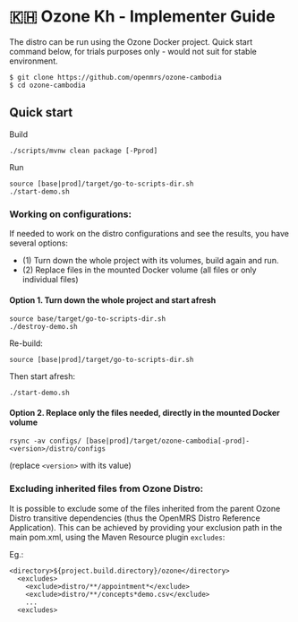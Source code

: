 # 🇰🇭 Ozone Kh - Implementer Guide

The distro can be run using the Ozone Docker project. Quick start command below, for trials purposes only - would not suit for stable environment.

```
$ git clone https://github.com/openmrs/ozone-cambodia
$ cd ozone-cambodia
```

## Quick start

Build
```
./scripts/mvnw clean package [-Pprod]
```

Run
```
source [base|prod]/target/go-to-scripts-dir.sh
./start-demo.sh
```

### Working on configurations:

If needed to work on the distro configurations and see the results, you have several options:
- (1) Turn down the whole project with its volumes, build again and run.
- (2) Replace files in the mounted Docker volume (all files or only individual files)

#### Option 1. Turn down the whole project and start afresh
```
source base/target/go-to-scripts-dir.sh
./destroy-demo.sh
```

Re-build:
```
source [base|prod]/target/go-to-scripts-dir.sh
```

Then start afresh:
```
./start-demo.sh
```

#### Option 2. Replace only the files needed, directly in the mounted Docker volume

```
rsync -av configs/ [base|prod]/target/ozone-cambodia[-prod]-<version>/distro/configs
```
(replace `<version>` with its value)

### Excluding inherited files from Ozone Distro:

It is possible to exclude some of the files inherited from the parent Ozone Distro transitive dependencies (thus the OpenMRS Distro Reference Application).
This can be achieved by providing your exclusion path in the main pom.xml, using the Maven Resource plugin `excludes`:

Eg.:
```
<directory>${project.build.directory}/ozone</directory>
  <excludes>
    <exclude>distro/**/appointment*</exclude>
    <exclude>distro/**/concepts*demo.csv</exclude>
    ...
  <excludes>
```
